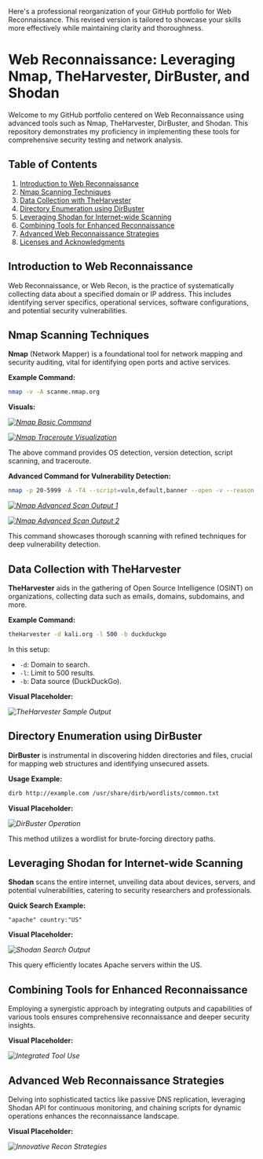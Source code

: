 Here's a professional reorganization of your GitHub portfolio for Web Reconnaissance. This revised version is tailored to showcase your skills more effectively while maintaining clarity and thoroughness.

# Web Reconnaissance: Leveraging Nmap, TheHarvester, DirBuster, and Shodan

Welcome to my GitHub portfolio centered on Web Reconnaissance using advanced tools such as Nmap, TheHarvester, DirBuster, and Shodan. This repository demonstrates my proficiency in implementing these tools for comprehensive security testing and network analysis.

## Table of Contents

1. [Introduction to Web Reconnaissance](#introduction-to-web-reconnaissance)
2. [Nmap Scanning Techniques](#nmap-scanning-techniques)
3. [Data Collection with TheHarvester](#data-collection-with-theharvester)
4. [Directory Enumeration using DirBuster](#directory-enumeration-using-dirbuster)
5. [Leveraging Shodan for Internet-wide Scanning](#leveraging-shodan-for-internet-wide-scanning)
6. [Combining Tools for Enhanced Reconnaissance](#combining-tools-for-enhanced-reconnaissance)
7. [Advanced Web Reconnaissance Strategies](#advanced-web-reconnaissance-strategies)
8. [Licenses and Acknowledgments](#licenses-and-acknowledgments)

## Introduction to Web Reconnaissance

Web Reconnaissance, or Web Recon, is the practice of systematically collecting data about a specified domain or IP address. This includes identifying server specifics, operational services, software configurations, and potential security vulnerabilities.

## Nmap Scanning Techniques

**Nmap** (Network Mapper) is a foundational tool for network mapping and security auditing, vital for identifying open ports and active services.

**Example Command:**

```bash
nmap -v -A scanme.nmap.org
```

**Visuals:**

_[![Nmap Basic Command](https://i.postimg.cc/rpPz7bqB/vAnmap.png)](https://postimg.cc/8FL16ZJ4)_

_[![Nmap Traceroute Visualization](https://i.postimg.cc/3JYrf7gy/tracerout.png)](https://postimg.cc/Z0sh0GsZ)_

The above command provides OS detection, version detection, script scanning, and traceroute.

**Advanced Command for Vulnerability Detection:**

```bash
nmap -p 20-5999 -A -T4 --script=vuln,default,banner --open -v --reason <target-ip>
```

_[![Nmap Advanced Scan Output 1](https://i.postimg.cc/mkdWXcfB/advNmap1.png)](https://postimg.cc/mkdWXcfB)_

_[![Nmap Advanced Scan Output 2](https://i.postimg.cc/2jTY8tqM/advNmap2.png)](https://postimg.cc/2jTY8tqM)_

This command showcases thorough scanning with refined techniques for deep vulnerability detection.

## Data Collection with TheHarvester

**TheHarvester** aids in the gathering of Open Source Intelligence (OSINT) on organizations, collecting data such as emails, domains, subdomains, and more.

**Example Command:**

```bash
theHarvester -d kali.org -l 500 -b duckduckgo
```

In this setup:
- `-d`: Domain to search.
- `-l`: Limit to 500 results.
- `-b`: Data source (DuckDuckGo).

**Visual Placeholder:**

_![TheHarvester Sample Output](URL_to_image)_

## Directory Enumeration using DirBuster

**DirBuster** is instrumental in discovering hidden directories and files, crucial for mapping web structures and identifying unsecured assets.

**Usage Example:**

```bash
dirb http://example.com /usr/share/dirb/wordlists/common.txt
```

**Visual Placeholder:**

_![DirBuster Operation](URL_to_image)_

This method utilizes a wordlist for brute-forcing directory paths.

## Leveraging Shodan for Internet-wide Scanning

**Shodan** scans the entire internet, unveiling data about devices, servers, and potential vulnerabilities, catering to security researchers and professionals.

**Quick Search Example:**

```
"apache" country:"US"
```

**Visual Placeholder:**

_![Shodan Search Output](URL_to_image)_

This query efficiently locates Apache servers within the US.

## Combining Tools for Enhanced Reconnaissance

Employing a synergistic approach by integrating outputs and capabilities of various tools ensures comprehensive reconnaissance and deeper security insights.

**Visual Placeholder:**

_![Integrated Tool Use](URL_to_image)_

## Advanced Web Reconnaissance Strategies

Delving into sophisticated tactics like passive DNS replication, leveraging Shodan API for continuous monitoring, and chaining scripts for dynamic operations enhances the reconnaissance landscape.

**Visual Placeholder:**

_![Innovative Recon Strategies](URL_to_image)_

##  
